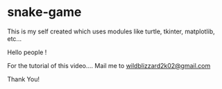 # snake-game
This is my self created which uses modules like turtle, tkinter, matplotlib, etc...

Hello people !

For the tutorial of this video.... Mail me to wildblizzard2k02@gmail.com

Thank You!
